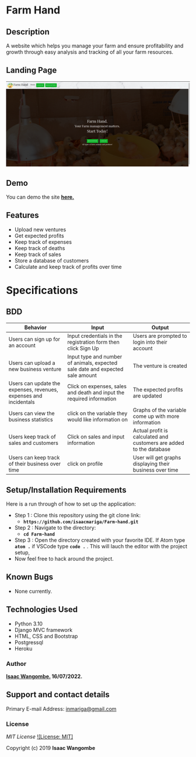 # Farm Hand

## Description

A website which helps you manage your farm and ensure profitability and growth through easy analysis and tracking of all your farm resources.

## Landing Page

![Alt text](/static/farm.png)

## Demo

You can demo the site **[here.](https://kuku-management.herokuapp.com/)**

## Features

- Upload new ventures
- Get expected profits
- Keep track of expenses
- Keep track of deaths
- Keep track of sales
- Store a database of customers
- Calculate and keep track of profits over time

# Specifications

## BDD

| Behavior                                                          | Input                                                                         | Output                                                              |
| ----------------------------------------------------------------- | ----------------------------------------------------------------------------- | ------------------------------------------------------------------- |
| Users can sign up for an account                                  | Input credentials in the registration form then click Sign Up                 | Users are prompted to login into their account                      |
| Users can upload a new business venture                           | Input type and number of animals, expected sale date and expected sale amount | The venture is created                                              |
| Users can update the expenses, revenues, expenses and incidentals | Click on expenses, sales and death and input the required information         | The expected profits are updated                                    |
| Users can view the business statistics                            | click on the variable they would like information on                          | Graphs of the variable come up with more information                |
| Users keep track of sales and customers                           | Click on sales and input information                                          | Actual profit is calculated and customers are added to the database |
| Users can keep track of their business over time                  | click on profile                                                              | User will get graphs displaying their business over time            |

## Setup/Installation Requirements

Here is a run through of how to set up the application:

- Step 1 : Clone this repository using the git clone link:
  - **`https://github.com/isaacmariga/Farm-hand.git`**
- Step 2 : Navigate to the directory:
  - **`cd Farm-hand`**
- Step 3 : Open the directory created with your favorite IDE. If Atom type **`atom .`** if VSCode type **`code .`** . This will lauch the editor with the project setup,
- Now feel free to hack around the project.

## Known Bugs

- None currently.

## Technologies Used

- Python 3.10
- Django MVC framework
- HTML, CSS and Bootstrap
- Postgressql
- Heroku

### Author

**[Isaac Wangombe.](https://github.com/isaacmariga) 16/07/2022.**

## Support and contact details

Primary E-mail Address: inmariga@gmail.com

### License

_MIT License_ [![License: MIT]](license/MIT)

Copyright (c) 2019 **Isaac Wangombe**
